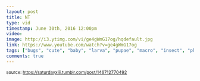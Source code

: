 ```yaml
---
layout: post
title: NT
type: vid
timestamp: June 30th, 2016 12:00pm
video: 
image: http://i3.ytimg.com/vi/ge4gWmG17og/hqdefault.jpg
link: https://www.youtube.com/watch?v=ge4gWmG17og
tags: ["bugs", "cute", "baby", "larva", "pupae", "macro", "insect", "photography"]
comments: true
---
```

  
<small>source: https://saturdayxiii.tumblr.com/post/146712770492</small>